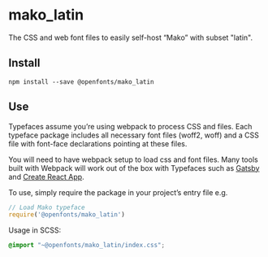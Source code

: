 
# mako_latin

The CSS and web font files to easily self-host “Mako” with subset "latin".

## Install

`npm install --save @openfonts/mako_latin`

## Use

Typefaces assume you’re using webpack to process CSS and files. Each typeface
package includes all necessary font files (woff2, woff) and a CSS file with
font-face declarations pointing at these files.

You will need to have webpack setup to load css and font files. Many tools built
with Webpack will work out of the box with Typefaces such as [Gatsby](https://github.com/gatsbyjs/gatsby)
and [Create React App](https://github.com/facebookincubator/create-react-app).

To use, simply require the package in your project’s entry file e.g.

```javascript
// Load Mako typeface
require('@openfonts/mako_latin')
```

Usage in SCSS:
```scss
@import "~@openfonts/mako_latin/index.css";
```
